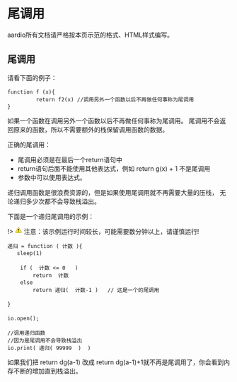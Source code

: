 # 尾调用

aardio所有文档请严格按本页示范的格式、HTML样式编写。

## 尾调用

请看下面的例子：

``` aau
function f (x){
         return f2(x) //调用另外一个函数以后不再做任何事称为尾调用
}
```

如果一个函数在调用另外一个函数以后不再做任何事称为尾调用。
尾调用不会返回原来的函数，所以不需要额外的栈保留调用函数的数据。

正确的尾调用：

* 尾调用必须是在最后一个return语句中
* return语句后面不能使用其他表达式，例如 return g(x) + 1 不是尾调用
* 参数中可以使用表达式。

递归调用函数是很浪费资源的，但是如果使用尾调用就不再需要大量的压栈，
无论递归多少次都不会导致栈溢出。

下面是一个递归尾调用的示例：

!> ![](../../icon/warning.gif) 注意：该示例运行时间较长，可能需要数分钟以上，请谨慎运行!

``` aau
递归 = function ( 计数 ){
   sleep(1)

	if (  计数 <= 0   )
		return  计数
	else
		return 递归(  计数-1 )   // 这是一个的尾调用

}

io.open();

//调用递归函数
//因为是尾调用不会导致栈溢出
io.print( 递归( 99999  )  )
```

如果我们把 return dg(a-1) 改成 return dg(a-1)+1就不再是尾调用了，你会看到内存不断的增加直到栈溢出。
